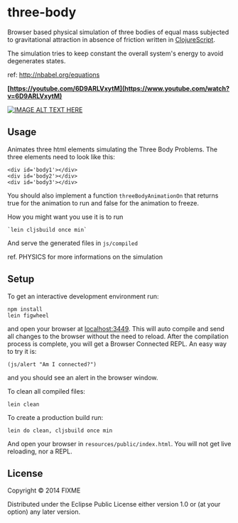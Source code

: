 # three-body

Browser based physical simulation of three bodies of equal mass
subjected to gravitational attraction in absence of friction written in [ClojureScript](https://clojurescript.org/).

The simulation tries to keep constant the overall system's energy
to avoid degenerates states.

ref: http://nbabel.org/equations

**[https://youtube.com/6D9ARLVxytM](https://www.youtube.com/watch?v=6D9ARLVxytM)**  

[![IMAGE ALT TEXT HERE](https://img.youtube.com/vi/6D9ARLVxytM/0.jpg)](https://www.youtube.com/watch?v=6D9ARLVxytM)

## Usage

Animates three html elements simulating the Three Body Problems.
The three elements need to look like this:

	<div id='body1'></div>
	<div id='body2'></div>
	<div id='body3'></div>

You should also implement a function `threeBodyAnimationOn`
that returns true for the animation to run and false for the
animation to freeze.

How you might want you use it is to run

	`lein cljsbuild once min`

And serve the generated files in `js/compiled`

ref. PHYSICS for more informations on the simulation


## Setup

To get an interactive development environment run:

    npm install
    lein figwheel

and open your browser at [localhost:3449](http://localhost:3449/).
This will auto compile and send all changes to the browser without the
need to reload. After the compilation process is complete, you will
get a Browser Connected REPL. An easy way to try it is:

    (js/alert "Am I connected?")

and you should see an alert in the browser window.

To clean all compiled files:

    lein clean

To create a production build run:

    lein do clean, cljsbuild once min

And open your browser in `resources/public/index.html`. You will not
get live reloading, nor a REPL. 

## License

Copyright © 2014 FIXME

Distributed under the Eclipse Public License either version 1.0 or (at your option) any later version.
